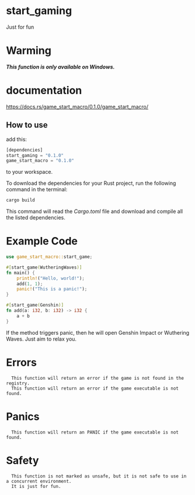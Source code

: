 # start_gaming

Just for fun

# Warming
***This function is only available on Windows.***

# documentation
https://docs.rs/game_start_macro/0.1.0/game_start_macro/

## How to use
add this:

```Rust
[dependencies]
start_gaming = "0.1.0"
game_start_macro = "0.1.0"
```

to your workspace.

To download the dependencies for your Rust project, run the following command in the terminal:

```powershell
cargo build
```

This command will read the *Cargo.toml* file and download and compile all the listed dependencies.

# Example Code

```Rust
use game_start_macro::start_game;

#[start_game(WutheringWaves)]
fn main() {
    println!("Hello, world!");
    add(1, 1);
    panic!("This is a panic!");
}

#[start_game(Genshin)]
fn add(a: i32, b: i32) -> i32 {
    a + b
}

```

If the method triggers panic, then he will open Genshin Impact or Wuthering Waves.
Just aim to relax you.

# Errors
      This function will return an error if the game is not found in the registry.
      This function will return an error if the game executable is not found.
# Panics
      This function will return an PANIC if the game executable is not found.
# Safety
      This function is not marked as unsafe, but it is not safe to use in a concurrent environment.
      It is just for fun.
